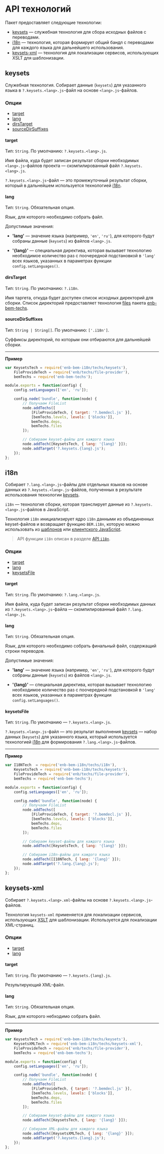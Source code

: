 # API технологий

Пакет предоставляет следующие технологии:

* [keysets](#keysets) — служебная технология для сбора исходных файлов с переводами.
* [i18n](#i18n) — технология, которая формирует общий бандл с переводами для каждого языка для дальнейшего использования.
* [keysets-xml](#keysets-xml) — технология для локализации сервисов, использующих XSLT для шаблонизации.

## keysets

Служебная технология. Собирает данные (`keysets`) для указанного языка в `?.keysets.<lang>.js`-файл на основе `<lang>.js`-файлов.

### Опции

* [target](#target)
* [lang](#lang)
* [dirsTarget](#dirstarget)
* [sourceDirSuffixes](#sourcedirsuffixes)

#### target

Тип: `String`. По умолчанию: `?.keysets.<lang>.js`.

Имя файла, куда будет записан результат сборки необходимых `<lang>.js`-файлов проекта — скомпилированный файл `?.keysets.<lang>.js`.

`?.keysets.<lang>.js`-файл — это промежуточный результат сборки, который в дальнейшем используется технологией [i18n](#i18n).

#### lang

Тип: `String`. Обязательная опция.

Язык, для которого необходимо собрать файл.

Допустимые значения:

* **'lang'** — значение языка (например, `'en'`, `'ru'`), для которого будут собраны данные (`keysets`) из файлов `<lang>.js`.

* **'{lang}'** — специальная директива, которая вызывает технологию необходимое количество раз с поочередной подстановкой в `'lang'` всех языков, указанных в параметрах функции `config.setLanguages()`.

#### dirsTarget

Тип: `String`. По умолчанию: `?.i18n`.

Имя таргета, откуда будет доступен список исходных директорий для сборки. Список директорий предоставляет технология [files](https://github.com/enb-bem/enb-bem-techs/blob/master/docs/api.ru.md#files) пакета [enb-bem-techs](https://ru.bem.info/tools/bem/enb-bem-techs/readme/).

#### sourceDirSuffixes

Тип: `String | String[]`. По умолчанию: `['.i18n']`.

Суффиксы директорий, по которым они отбираются для дальнейшей сборки.


-------------------------------------
**Пример**

```js
var KeysetsTech = require('enb-bem-i18n/techs/keysets'),
    FileProvideTech = require('enb/techs/file-provider'),
    bemTechs = require('enb-bem-techs');

module.exports = function(config) {
    config.setLanguages(['en', 'ru']);

    config.node('bundle', function(node) {
        // Получаем FileList
        node.addTechs([
            [FileProvideTech, { target: '?.bemdecl.js' }],
            [bemTechs.levels, levels: ['blocks']],
            bemTechs.deps,
            bemTechs.files
        ]);

        // Собираем keyset-файлы для каждого языка
        node.addTech([KeysetsTech, { lang: '{lang}' }]);
        node.addTarget('?.keysets.{lang}.js');
    });
};
```

## i18n

Собирает `?.lang.<lang>.js`-файлы для отдельных языков на основе данных из `?.keysets.<lang>.js`-файлов, полученных в результате использования технологии [keysets](#keysets).

`i18n` — технология сборки, которая транслирует данные из `?.keysets.<lang>.js`-файлов в JavaScript.

Технология `i18n` инициализирует ядро `i18n` данными из объединенных keyset-файлов и возвращает функцию `BEM.i18n`, которую можно использовать из [шаблонов](/README.md#в-шаблонах) или [клиентского JavaScript](README.md#В-javascript).

>API функции `i18n` описан в разделе [API `i18n`](README.md#api-i18n).

### Опции

* [target](#target-1)
* [lang](#lang-1)
* [keysetsFile](#keysetsаile)

#### target

Тип: `String`. По умолчанию: `?.lang.<lang>.js`.

Имя файла, куда будет записан результат сборки необходимых данных из `?.keysets.<lang>.js`-файла — скомпилированный файл `?.lang.<lang>.js`.


#### lang

Тип: `String`. Обязательная опция.

Язык, для которого необходимо собрать финальный файл, содержащий строки переводов.

Допустимые значения:

* **'lang'** — значение языка (например, `'en'`, `'ru'`), для которого будут собраны данные (`keysets`) из файлов `<lang>.js`.

* **'{lang}'** — специальная директива, которая вызывает технологию необходимое количество раз с поочередной подстановкой в `'lang'` всех языков, указанных в параметрах функции `config.setLanguages()`.

#### keysetsFile

Тип: `String`. По умолчанию — `?.keysets.<lang>.js`.

`?.keysets.<lang>.js`-файл — это результат выполнения [keysets](#keysets) — набор данных (`keysets`) для указанного языка, который используется технологией [i18n](#i18n) для формирования `?.lang.<lang>.js`-файлов.

-------------------------------------
**Пример**

```js
var I18NTech  = require('enb-bem-i18n/techs/i18n'),
    KeysetsTech = require('enb-bem-i18n/techs/keysets'),
    FileProvideTech = require('enb/techs/file-provider'),
    bemTechs = require('enb-bem-techs');

module.exports = function(config) {
    config.setLanguages(['en', 'ru']);

    config.node('bundle', function(node) {
        // Получаем FileList
        node.addTechs([
            [FileProvideTech, { target: '?.bemdecl.js' }],
            [bemTechs.levels, levels: ['blocks']],
            bemTechs.deps,
            bemTechs.files
        ]);

        // Собираем keyset-файлы для каждого языка
        node.addTech([KeysetsTech, { lang: '{lang}' }]);

        // Собираем i18n-файлы для каждого языка
        node.addTech([I18NTech, { lang: '{lang}' }]);
        node.addTarget('?.lang.{lang}.js');
    });
};
```

## keysets-xml

Собирает `?.keysets.<lang>.xml`-файлы на основе `?.keysets.<lang>.js`-файлов.

Технология `keysets-xml` применяется для локализации сервисов, использующих [XSLT](https://github.com/veged/xjst) для шаблонизации.
Используется для локализации XML-страниц.

### Опции

* [target](#target-2)
* [lang](#lang-2)

#### target

Тип: `String`. По умолчанию — `?.keysets.{lang}.js`.

Результирующий XML-файл.

#### lang

Тип: `String`. Обязательная опция.

Язык, для которого небходимо собрать файл.

-----------------------------
**Пример**

```js
var KeysetsTech = require('enb-bem-i18n/techs/keysets'),
    KeysetsXMLTech = require('enb-bem-i18n/techs/keysets-xml'),
    FileProvideTech = require('enb/techs/file-provider'),
    bemTechs = require('enb-bem-techs');

module.exports = function(config) {
    config.setLanguages(['en', 'ru']);

    config.node('bundle', function(node) {
        // Получаем FileList
        node.addTechs([
            [FileProvideTech, { target: '?.bemdecl.js' }],
            [bemTechs.levels, levels: ['blocks']],
            bemTechs.deps,
            bemTechs.files
        ]);

        // Собираем keyset-файлы для каждого языка
        node.addTech([KeysetsTech, { lang: '{lang}' }]);

        // Собираем XML-файлы для каждого языка
        node.addTech([KeysetsXMLTech, { lang: '{lang}' }]);
        node.addTarget('?.keysets.{lang}.js');
    });
};
```
